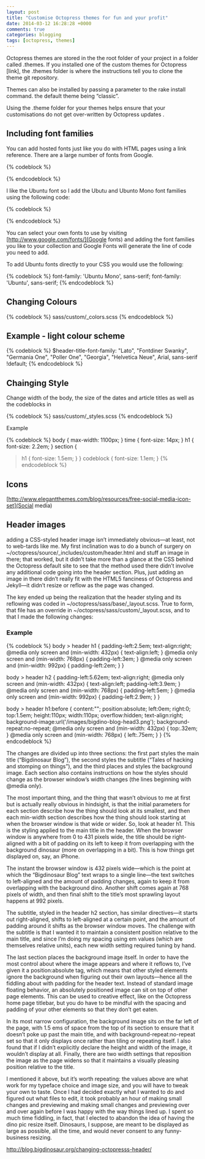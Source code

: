 ```yaml
---
layout: post
title: "Customise Octopress themes for fun and your profit"
date: 2014-03-12 16:28:28 +0000
comments: true
categories: blogging
tags: [octopress, themes]
---
```



Octopress themes are stored in the the root folder of your project in a folder called .themes.  If you installed one of the custom themes for Octopress [link], the .themes folder is where the instructions tell you to clone the theme git repository.

Themes can also be installed by passing a parameter to the rake install command. the default theme being “classic”.

Using the .theme folder for your themes helps ensure that your customisations do not get over-written by Octopress updates .

<!-- more-->

## Including font families
You can add hosted fonts just like you do with HTML pages using a link reference.  There are a large number of fonts from Google.

{% codeblock %}
<link href='http://fonts.googleapis.com/css?family=Lato' rel='stylesheet' type='text/css'>
{% endcodeblock %}

I like the Ubuntu font so I add the Ubutu and Ubunto Mono font families using the following code:

{% codeblock %}
<link href='http://fonts.googleapis.com/css?family=Ubuntu+Mono|Ubuntu' rel='stylesheet' type='text/css'>
{% endcodeblock %}

You can select your own fonts to use by visiting [http://www.google.com/fonts/](Google fonts) and adding the font families you like to your collection and Google Fonts will generate the line of code you need to add.


To add Ubuntu fonts directly to your CSS you would use the following:

{% codeblock %}
font-family: 'Ubuntu Mono', sans-serif;
font-family: 'Ubuntu', sans-serif;
{% endcodeblock %}



## Changing Colours

{% codeblock %}
sass/custom/_colors.scss
{% endcodeblock %}

## Example - light colour scheme 

{% codeblock %}
$header-title-font-family:
"Lato",
"Fontdiner Swanky",
"Germania One",
"Poller One",
"Georgia",
"Helvetica Neue",
Arial,
sans-serif !default;
{% endcodeblock %}





## Chainging Style

Change width of the body, the size of the dates and article titles as well as the codeblocks in 

{% codeblock %}
sass/custom/_styles.scss
{% endcodeblock %}

Example

{% codeblock %}
body {
  max-width: 1100px;
}
time {
  font-size: 14px;
}
h1 {
  font-size: 2.2em;
}
section {
  > h1 {
    font-size: 1.5em;
  }
}
codeblock {
    font-size: 1.1em;
}
{% endcodeblock %}


## Icons

[http://www.elegantthemes.com/blog/resources/free-social-media-icon-set](Social media)



## Header images

adding a CSS-styled header image isn’t immediately obvious—at least, not to web-tards like me. My first inclination was to do a bunch of surgery on ~/octopress/source/_includes/custom/header.html and stuff an image in there; that worked, but it didn’t take more than a glance at the CSS behind the Octopress default site to see that the method used there didn’t involve any additional code going into the header section. Plus, just adding an image in there didn’t really fit with the HTML5 fanciness of Octopress and Jekyll—it didn’t resize or reflow as the page was changed.

The key ended up being the realization that the header styling and its reflowing was coded in ~/octopress/sass/base/_layout.scss. True to form, that file has an override in ~/octopress/sass/custom/_layout.scss, and to that I made the following changes:


### Example 

{% codeblock %}
body > header h1 {
      padding-left:2.5em;
      text-align:right;
      @media only screen and (min-width: 432px) {
              text-align:left;
      }
      @media only screen and (min-width: 768px) {
              padding-left:3em;
      }
      @media only screen and (min-width: 992px) {
              padding-left:2em;
      }
}

body > header h2 {
      padding-left:5.62em;
      text-align:right;
      @media only screen and (min-width: 432px) {
              text-align:left;
              padding-left:3.9em;
      }
      @media only screen and (min-width: 768px) {
              padding-left:5em;
      }
      @media only screen and (min-width: 992px) {
              padding-left:2.9em;
      }
}

body > header h1:before {
      content:"";
      position:absolute;
      left:0em;
      right:0;
      top:1.5em;
      height:110px;
      width:110px;
      overflow:hidden;
      text-align:right;
      background-image:url('/images/bigdino-blog-head3.png');
      background-repeat:no-repeat;
      @media only screen and (min-width: 432px) {
              top:.32em;
      }
      @media only screen and (min-width: 768px) {
              left:.75em;
      }
}
{% endcodeblock %}


The changes are divided up into three sections: the first part styles the main title (“Bigdinosaur Blog”), the second styles the subtitle (“Tales of hacking and stomping on things”), and the third places and styles the background image. Each section also contains instructions on how the styles should change as the browser window’s width changes (the lines beginning with @media only).

The most important thing, and the thing that wasn’t obvious to me at first but is actually really obvious in hindsight, is that the initial parameters for each section describe how the thing should look at its smallest, and then each min-width section describes how the thing should look starting at when the browser window is that wide or wider. So, look at header h1. This is the styling applied to the main title in the header. When the browser window is anywhere from 0 to 431 pixels wide, the title should be right-aligned with a bit of padding on its left to keep it from overlapping with the background dinosaur (more on overlapping in a bit). This is how things get displayed on, say, an iPhone.

The instant the browser window is 432 pixels wide—which is the point at which the “Bigdinosaur Blog” text wraps to a single line—the text switches to left-aligned and the amount of padding changes, again to keep it from overlapping with the background dino. Another shift comes again at 768 pixels of width, and then final shift to the title’s most sprawling layout happens at 992 pixels.

The subtitle, styled in the header h2 section, has similar directives—it starts out right-aligned, shifts to left-aligned at a certain point, and the amount of padding around it shifts as the browser window moves. The challenge with the subtitle is that I wanted it to maintain a consistent position relative to the main title, and since I’m doing my spacing using em values (which are themselves relative units), each new width setting required tuning by hand.

The last section places the background image itself. In order to have the most control about where the image appears and where it reflows to, I’ve given it a position:absolute tag, which means that other styled elements ignore the background when figuring out their own layouts—hence all the fiddling about with padding for the header text. Instead of standard image floating behavior, an absolutely positioned image can sit on top of other page elements. This can be used to creative effect, like on the Octopress home page titlebar, but you do have to be mindful with the spacing and padding of your other elements so that they don’t get eaten.

In its most narrow configuration, the background image sits on the far left of the page, with 1.5 ems of space from the top of its section to ensure that it doesn’t poke up past the main title, and with background-repeat:no-repeat set so that it only displays once rather than tiling or repeating itself. I also found that if I didn’t explicitly declare the height and width of the image, it wouldn’t display at all. Finally, there are two width settings that reposition the image as the page widens so that it maintains a visually pleasing position relative to the title.

I mentioned it above, but it’s worth repeating: the values above are what work for my typeface choice and image size, and you will have to tweak your own to taste. Once I had decided exactly what I wanted to do and figured out what files to edit, it took probably an hour of making small changes and previewing and making small changes and previewing over and over again before I was happy with the way things lined up. I spent so much time fiddling, in fact, that I elected to abandon the idea of having the dino pic resize itself. Dinosaurs, I suppose, are meant to be displayed as large as possible, all the time, and would never consent to any funny-business resizing.

http://blog.bigdinosaur.org/changing-octopresss-header/


